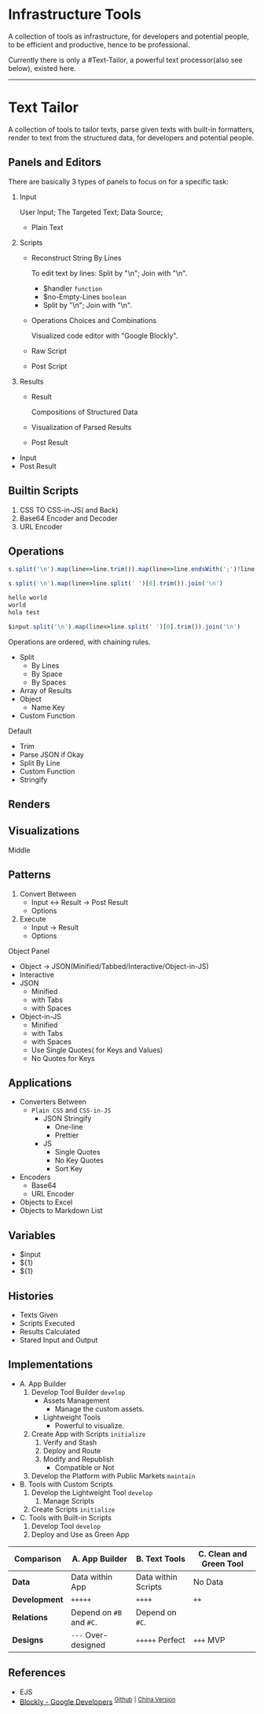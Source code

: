 # Infrastructure Tools

<!-- > 2019-10-10T11:06:10+0800 -->

<!-- Keywords: *Infrastructure Tools*, *Efficient & Productive*, *Being Professional*. -->

A collection of tools as infrastructure, for developers and potential people, to be efficient and productive, hence to be professional.

Currently there is only a #Text-Tailor,
a powerful text processor(also see below),
existed here.

---
# Text Tailor

<!-- > 2019-10-08T10:16:13+0800 -->

A collection of tools to tailor texts, parse given texts with built-in formatters, render to text from the structured data, for developers and potential people.

## Panels and Editors

There are basically 3 types of panels to focus on for a specific task:

1. Input

	User Input;
	The Targeted Text;
	Data Source;

	- Plain Text

2. Scripts

	- Reconstruct String By Lines

		To edit text by lines: Split by "\n"; Join with "\n".

		- $handler `function`
		- $no-Empty-Lines `boolean`
		- Split by "\n"; Join with "\n".

	- Operations Choices and Combinations

		Visualized code editor with "Google Blockly".

	- Raw Script
	- Post Script

3. Results

	- Result

		Compositions of Structured Data

	- Visualization of Parsed Results

	- Post Result

- Input
- Post Result

## Builtin Scripts

1. CSS TO CSS-in-JS( and Back)
1. Base64 Encoder and Decoder
1. URL Encoder

## Operations

```js
s.split('\n').map(line=>line.trim()).map(line=>line.endsWith(';')?line.substr(0, line.length -1 ): line).join('\n')

s.split('\n').map(line=>line.split(' ')[0].trim()).join('\n')

hello world
world
hola test

$input.split('\n').map(line=>line.split(' ')[0].trim()).join('\n')
```

Operations are ordered, with chaining rules.

- Split
	- By Lines
	- By Space
	- By Spaces
- Array of Results
- Object
	- Name Key
- Custom Function

Default

- Trim
- Parse JSON if Okay
- Split By Line
- Custom Function
- Stringify


## Renders

## Visualizations

Middle

## Patterns

1. Convert Between
	- Input <-> Result -> Post Result
	- Options
1. Execute
	- Input -> Result
	- Options

Object Panel

- Object -> JSON(Minified/Tabbed/Interactive/Object-in-JS)
- Interactive
- JSON
	- Minified
	- with Tabs
	- with Spaces
- Object-in-JS
	- Minified
	- with Tabs
	- with Spaces
	- Use Single Quotes( for Keys and Values)
	- No Quotes for Keys

## Applications

- Converters Between
	- `Plain CSS` and `CSS-in-JS`
		- JSON Stringify
			- One-line
			- Prettier
		- JS
			- Single Quotes
			- No Key Quotes
			- Sort Key
- Encoders
	- Base64
	- URL Encoder
- Objects to Excel
- Objects to Markdown List

## Variables

- $input
- ${1}
- ${1}

## Histories

- Texts Given
- Scripts Executed
- Results Calculated
- Stared Input and Output


## Implementations

<!-- > 2019-10-08T14:14:12+0800 -->

- A. App Builder
	1. Develop Tool Builder `develop`
		- Assets Management
			- Manage the custom assets.
		- Lightweight Tools
			- Powerful to visualize.
	1. Create App with Scripts `initialize`
		1. Verify and Stash
		1. Deploy and Route
		1. Modify and Republish
			- Compatible or Not
	1. Develop the Platform with Public Markets `maintain`
- B. Tools with Custom Scripts
	1. Develop the Lightweight Tool `develop`
		1. Manage Scripts
	1. Create Scripts `initialize`
- C. Tools with Built-in Scripts
	1. Develop Tool `develop`
	1. Deploy and Use as Green App


| Comparison | A. App Builder | B. Text Tools | C. Clean and Green Tool |
|  --- | --- | --- | --- |
| **Data** | Data within App | Data within Scripts | No Data |
| **Development** | `+++++` | `++++` | `++` |
| **Relations** | Depend on `#B` and `#C`. | Depend on `#C`. | |
| **Designs** | `---` Over-designed | `+++++` Perfect | `+++` MVP |



## References

- EJS
- [Blockly - Google Developers](https://developers.google.com/blockly/)
<sup>[Github](https://github.com/google/blockly)</sup>
<sup>|</sup>
<sup>[China Version](https://developers.google.cn/blockly)</sup>
